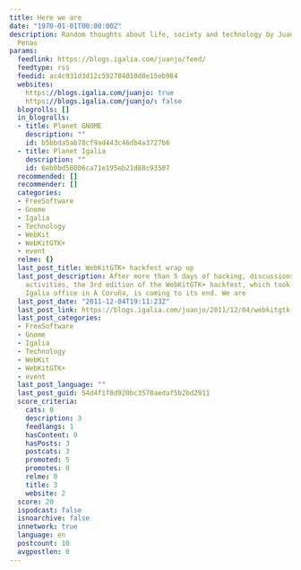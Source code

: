 ```yaml
---
title: Here we are
date: "1970-01-01T00:00:00Z"
description: Random thoughts about life, society and technology by Juan José Sánchez
  Penas
params:
  feedlink: https://blogs.igalia.com/juanjo/feed/
  feedtype: rss
  feedid: ac4c931d3d12c592784010d0e15eb984
  websites:
    https://blogs.igalia.com/juanjo: true
    https://blogs.igalia.com/juanjo/: false
  blogrolls: []
  in_blogrolls:
  - title: Planet GNOME
    description: ""
    id: b5bbda5ab78cf9ad443c46db4a3727b6
  - title: Planet Igalia
    description: ""
    id: 6eb0bd50806ca71e195eb21d88c93507
  recommended: []
  recommender: []
  categories:
  - FreeSoftware
  - Gnome
  - Igalia
  - Technology
  - WebKit
  - WebKitGTK+
  - event
  relme: {}
  last_post_title: WebKitGTK+ hackfest wrap up
  last_post_description: After more than 5 days of hacking, discussions and some social
    activities, the 3rd edition of the WebKitGTK+ hackfest, which took place at the
    Igalia office in A Coruña, is coming to its end. We are
  last_post_date: "2011-12-04T19:11:23Z"
  last_post_link: https://blogs.igalia.com/juanjo/2011/12/04/webkitgtk-hackfest-wrap-up/
  last_post_categories:
  - FreeSoftware
  - Gnome
  - Igalia
  - Technology
  - WebKit
  - WebKitGTK+
  - event
  last_post_language: ""
  last_post_guid: 54d4f1f8d920bc3570aedaf5b2bd2911
  score_criteria:
    cats: 0
    description: 3
    feedlangs: 1
    hasContent: 0
    hasPosts: 3
    postcats: 3
    promoted: 5
    promotes: 0
    relme: 0
    title: 3
    website: 2
  score: 20
  ispodcast: false
  isnoarchive: false
  innetwork: true
  language: en
  postcount: 10
  avgpostlen: 0
---
```

